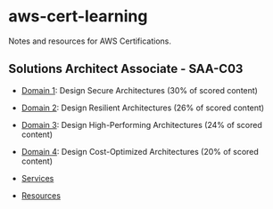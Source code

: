 # aws-cert-learning
Notes and resources for AWS Certifications.

## Solutions Architect Associate - SAA-C03

* [Domain 1](SolutionsArchitectAssociate_SAA_C03/Domain1.md): Design Secure Architectures (30% of scored content)
* [Domain 2](SolutionsArchitectAssociate_SAA_C03/Domain2.md): Design Resilient Architectures (26% of scored content)
* [Domain 3](SolutionsArchitectAssociate_SAA_C03/Domain3.md): Design High-Performing Architectures (24% of scored content)
* [Domain 4](SolutionsArchitectAssociate_SAA_C03/Domain4.md): Design Cost-Optimized Architectures (20% of scored content)

* [Services](SolutionsArchitectAssociate_SAA_C03/Services.md)
* [Resources](SolutionsArchitectAssociate_SAA_C03/Resources.md)